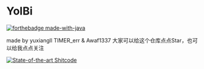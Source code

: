 # YolBi

[![forthebadge made-with-java](https://forthebadge.com/images/badges/made-with-java.svg)](https://java.com/)

made by yuxiangll TIMER_err & Awaf1337
大家可以给这个仓库点点Star，也可以给我点点关注

[![State-of-the-art Shitcode](https://img.shields.io/static/v1?label=State-of-the-art&message=Shitcode&color=7B5804)](https://github.com/trekhleb/state-of-the-art-shitcode)